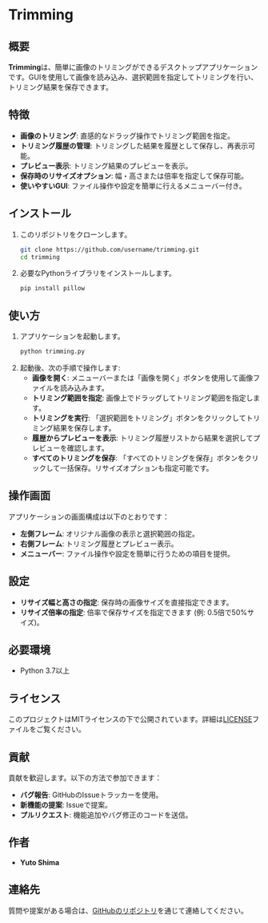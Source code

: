 # Trimming

## 概要
**Trimming**は、簡単に画像のトリミングができるデスクトップアプリケーションです。GUIを使用して画像を読み込み、選択範囲を指定してトリミングを行い、トリミング結果を保存できます。

## 特徴
- **画像のトリミング**: 直感的なドラッグ操作でトリミング範囲を指定。
- **トリミング履歴の管理**: トリミングした結果を履歴として保存し、再表示可能。
- **プレビュー表示**: トリミング結果のプレビューを表示。
- **保存時のリサイズオプション**: 幅・高さまたは倍率を指定して保存可能。
- **使いやすいGUI**: ファイル操作や設定を簡単に行えるメニューバー付き。

## インストール
1. このリポジトリをクローンします。
   ```bash
   git clone https://github.com/username/trimming.git
   cd trimming
   ```
2. 必要なPythonライブラリをインストールします。
   ```bash
   pip install pillow
   ```

## 使い方
1. アプリケーションを起動します。
   ```bash
   python trimming.py
   ```
2. 起動後、次の手順で操作します:
   - **画像を開く**: メニューバーまたは「画像を開く」ボタンを使用して画像ファイルを読み込みます。
   - **トリミング範囲を指定**: 画像上でドラッグしてトリミング範囲を指定します。
   - **トリミングを実行**: 「選択範囲をトリミング」ボタンをクリックしてトリミング結果を保存します。
   - **履歴からプレビューを表示**: トリミング履歴リストから結果を選択してプレビューを確認します。
   - **すべてのトリミングを保存**: 「すべてのトリミングを保存」ボタンをクリックして一括保存。リサイズオプションも指定可能です。

## 操作画面
アプリケーションの画面構成は以下のとおりです：
- **左側フレーム**: オリジナル画像の表示と選択範囲の指定。
- **右側フレーム**: トリミング履歴とプレビュー表示。
- **メニューバー**: ファイル操作や設定を簡単に行うための項目を提供。

## 設定
- **リサイズ幅と高さの指定**: 保存時の画像サイズを直接指定できます。
- **リサイズ倍率の指定**: 倍率で保存サイズを指定できます (例: 0.5倍で50%サイズ)。

## 必要環境
- Python 3.7以上

## ライセンス
このプロジェクトはMITライセンスの下で公開されています。詳細は[LICENSE](LICENSE)ファイルをご覧ください。

## 貢献
貢献を歓迎します。以下の方法で参加できます：
- **バグ報告**: GitHubのIssueトラッカーを使用。
- **新機能の提案**: Issueで提案。
- **プルリクエスト**: 機能追加やバグ修正のコードを送信。

## 作者
- **Yuto Shima**

## 連絡先
質問や提案がある場合は、[GitHubのリポジトリ](https://github.com/username/trimming)を通じて連絡してください。
